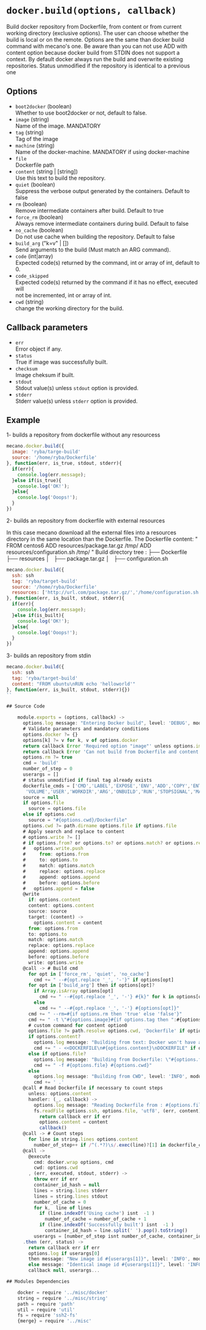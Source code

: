 
# `docker.build(options, callback)`

Build docker repository from Dockerfile, from content or from current working
directory (exclusive options).
The user can choose whether the build is local or on the remote.
Options are the same than docker build command with mecano's one.
Be aware than you can not use ADD with content option because docker build
from STDIN does not support a context.
By default docker always run the build and overwrite existing repositories.
Status unmodified if the repository is identical to a previous one

## Options

*   `boot2docker` (boolean)   
    Whether to use boot2docker or not, default to false.   
*   `image` (string)   
    Name of the image. MANDATORY   
*   `tag` (string)   
    Tag of the image   
*   `machine` (string)   
    Name of the docker-machine. MANDATORY if using docker-machine   
*   `file`   
    Dockerfile path   
*   `content` (string | [string])   
    Use this text to build the repository.   
*   `quiet` (boolean)   
    Suppress the verbose output generated by the containers. Default to false   
*   `rm` (boolean)   
    Remove intermediate containers after build. Default to true   
*   `force_rm` (boolean)   
    Always remove intermediate containers during build. Default to false   
*   `no_cache` (boolean)   
    Do not use cache when building the repository. Default to false   
*   `build_arg` ("k=v" | [])   
    Send arguments to the build (Must match an ARG command).   
*   `code`   (int|array)   
    Expected code(s) returned by the command, int or array of int, default to 0.   
*   `code_skipped`   
    Expected code(s) returned by the command if it has no effect, executed will   
    not be incremented, int or array of int.   
*   `cwd` (string)   
    change the working directory for the build.   

## Callback parameters

*   `err`   
    Error object if any.   
*   `status`   
    True if image was successfully built.   
*   `checksum`   
    Image cheksum if built.   
*   `stdout`   
    Stdout value(s) unless `stdout` option is provided.   
*   `stderr`   
    Stderr value(s) unless `stderr` option is provided.   

## Example

1- builds a repository from dockerfile without any resourcess

```javascript
mecano.docker.build({
  image: 'ryba/targe-build'
  source: '/home/ryba/Dockerfile'
}, function(err, is_true, stdout, stderr){
  if(err){
    console.log(err.message);
  }else if(is_true){
    console.log('OK!');
  }else{
    console.log('Ooops!');
  }
})
```

2- builds an repository from dockerfile with external resources

In this case mecano download all the external files into a resources directory in the same location
than the Dockerfile.
The Dockerfile content:   "
                            FROM centos6
                            ADD resources/package.tar.gz /tmp/
                            ADD resources/configuration.sh /tmp/
                          "
Build directory tree :
                          ├── Dockerfile
                          ├── resources
                          │   ├── package.tar.gz
                          │   ├── configuration.sh

```javascript
mecano.docker.build({
  ssh: ssh
  tag: 'ryba/target-build'
  source: '/home/ryba/Dockerfile'
  resources: ['http://url.com/package.tar.gz/','/home/configuration.sh']
}, function(err, is_built, stdout, stderr){
  if(err){
    console.log(err.message);
  }else if(is_built){
    console.log('OK!');
  }else{
    console.log('Ooops!');
  }
})
```

3- builds an repository from stdin

```javascript
mecano.docker.build({
  ssh: ssh
  tag: 'ryba/target-build'
  content: "FROM ubuntu\nRUN echo 'helloworld'"
}, function(err, is_built, stdout, stderr){})
``

## Source Code

    module.exports = (options, callback) ->
      options.log message: "Entering Docker build", level: 'DEBUG', module: 'mecano/lib/docker/build'
      # Validate parameters and mandatory conditions
      options.docker ?= {}
      options[k] ?= v for k, v of options.docker
      return callback Error 'Required option "image"' unless options.image?
      return callback Error 'Can not build from Dockerfile and content' if options.content? and options.file?
      options.rm ?= true
      cmd = 'build'
      number_of_step = 0
      userargs = []
      # status unmodified if final tag already exists
      dockerfile_cmds = ['CMD','LABEL','EXPOSE','ENV','ADD','COPY','ENTRYPOINT',
       'VOLUME','USER','WORKDIR','ARG','ONBUILD','RUN','STOPSIGNAL','MAINTAINER']
      source = null
      if options.file
        source = options.file
      else if options.cwd
        source = "#{options.cwd}/Dockerfile"
      options.cwd ?= path.dirname options.file if options.file
      # Apply search and replace to content
      # options.write ?= []
      # if options.from? or options.to? or options.match? or options.replace? or options.before?
      #   options.write.push
      #     from: options.from
      #     to: options.to
      #     match: options.match
      #     replace: options.replace
      #     append: options.append
      #     before: options.before
      #   options.append = false
      @write
        if: options.content
        content: options.content
        source: source
        target: (content) ->
          options.content = content
        from: options.from
        to: options.to
        match: options.match
        replace: options.replace
        append: options.append
        before: options.before
        write: options.write
      @call -> # Build cmd
        for opt in ['force_rm', 'quiet', 'no_cache']
          cmd += " --#{opt.replace '_', '-'}" if options[opt]
        for opt in ['build_arg'] then if options[opt]?
          if Array.isArray options[opt]
            cmd += " --#{opt.replace '_', '-'} #{k}" for k in options[opt]
          else
            cmd += " --#{opt.replace '_', '-'} #{options[opt]}"
        cmd += " --rm=#{if options.rm then 'true' else 'false'}"
        cmd += " -t \"#{options.image}#{if options.tag then ":#{options.tag}" else ''}\""
        # custom command for content option0
        options.file ?= path.resolve options.cwd, 'Dockerfile' if options.cwd
        if options.content?
          options.log message: "Building from text: Docker won't have a context. ADD/COPY not working", level: 'WARN', module: 'mecano/docker/build'
          cmd += " - <<DOCKERFILE\n#{options.content}\nDOCKERFILE" if options.content?
        else if options.file?
          options.log message: "Building from Dockerfile: \"#{options.file}\"", level: 'INFO', module: 'mecano/docker/build'
          cmd += " -f #{options.file} #{options.cwd}"
        else
          options.log message: "Building from CWD", level: 'INFO', module: 'mecano/docker/build'
          cmd += ' .'
      @call # Read Dockerfile if necessary to count steps
        unless: options.content
        handler: (_, callback) ->
          options.log message: "Reading Dockerfile from : #{options.file}", level: 'INFO', module: 'mecano/lib/build'
          fs.readFile options.ssh, options.file, 'utf8', (err, content) ->
            return callback err if err
            options.content = content
            callback()
      @call -> # Count steps
        for line in string.lines options.content
          number_of_step++ if /^(.*?)\s/.exec(line)?[1] in dockerfile_cmds
      @call ->
        @execute
          cmd: docker.wrap options, cmd
          cwd: options.cwd
        , (err, executed, stdout, stderr) ->
          throw err if err
          container_id_hash = null
          lines = string.lines stderr
          lines = string.lines stdout
          number_of_cache = 0
          for k,  line of lines
            if (line.indexOf('Using cache') isnt  -1 )
              number_of_cache = number_of_cache + 1
            if (line.indexOf('Successfully built') isnt  -1 )
              container_id_hash = line.split(' ').pop().toString()
          userargs = [number_of_step isnt number_of_cache, container_id_hash, stdout, stderr]
      .then (err, status) ->
        return callback err if err
        options.log if userargs[0]
        then message: "New image id #{userargs[1]}", level: 'INFO', module: 'mecano/lib/docker/build' 
        else message: "Identical image id #{userargs[1]}", level: 'INFO', module: 'mecano/lib/docker/build'
        callback null, userargs...

## Modules Dependencies

    docker = require '../misc/docker'
    string = require '../misc/string'
    path = require 'path'
    util = require 'util'
    fs = require 'ssh2-fs'
    {merge} = require '../misc'
